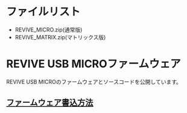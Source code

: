 # ファイルリスト

 - REVIVE_MICRO.zip(通常版)
 - REVIVE_MATRIX.zip(マトリックス版)

# REVIVE USB MICROファームウェア

REVIVE USB MICROのファームウェアとソースコードを公開しています。 

## [ファームウェア書込方法](https://github.com/bit-trade-one/REVIVE-USB-MICRO/tree/master/Writing-Tool)

